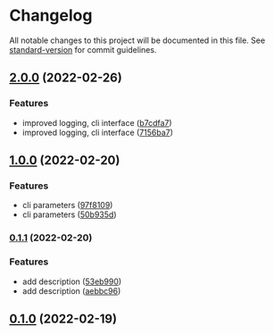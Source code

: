 # Changelog

All notable changes to this project will be documented in this file. See [standard-version](https://github.com/conventional-changelog/standard-version) for commit guidelines.

## [2.0.0](https://github.com/public-js/keep-updated/compare/1.0.0...2.0.0) (2022-02-26)


### Features

* improved logging, cli interface ([b7cdfa7](https://github.com/public-js/keep-updated/commit/b7cdfa782ff7003bef2d12b8ae9b1dca8fc64aa5))
* improved logging, cli interface ([7156ba7](https://github.com/public-js/keep-updated/commit/7156ba7a36c927d40e735057ba7509e128598575))

## [1.0.0](https://github.com/public-js/keep-updated/compare/0.1.1...1.0.0) (2022-02-20)


### Features

* cli parameters ([97f8109](https://github.com/public-js/keep-updated/commit/97f81097465b5dc7a1db5fe6b699d9ad7b7896ff))
* cli parameters ([50b935d](https://github.com/public-js/keep-updated/commit/50b935d540bb982d0a290c4392794057b6ced4d4))

### [0.1.1](https://github.com/public-js/keep-updated/compare/0.1.0...0.1.1) (2022-02-20)


### Features

* add description ([53eb990](https://github.com/public-js/keep-updated/commit/53eb9907ec777f47920b33d50e7881ef51b33fc9))
* add description ([aebbc96](https://github.com/public-js/keep-updated/commit/aebbc969b59f7ae25b569d584423c02bba850ed0))

## [0.1.0](https://github.com/public-js/keep-updated/compare/0.0.2...0.1.0) (2022-02-19)
